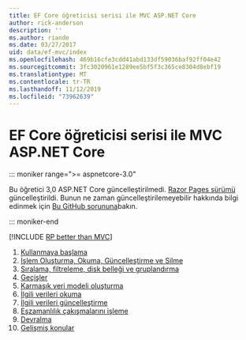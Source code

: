 ```yaml
---
title: EF Core öğreticisi serisi ile MVC ASP.NET Core
author: rick-anderson
description: ''
ms.author: riande
ms.date: 03/27/2017
uid: data/ef-mvc/index
ms.openlocfilehash: 469b16cfe3cdd41abd133df59036baf92ff04e42
ms.sourcegitcommit: 3fc3020961e1289ee5bf5f3c365ce8304d8ebf19
ms.translationtype: MT
ms.contentlocale: tr-TR
ms.lasthandoff: 11/12/2019
ms.locfileid: "73962639"
---
```

# <a name="aspnet-core-mvc-with-ef-core---tutorial-series"></a>EF Core öğreticisi serisi ile MVC ASP.NET Core

::: moniker range=">= aspnetcore-3.0"

Bu öğretici 3,0 ASP.NET Core güncelleştirilmedi. [Razor Pages sürümü](xref:data/ef-rp/intro) güncelleştirildi. Bunun ne zaman güncelleştirilemeyebilir hakkında bilgi edinmek için [Bu GitHub sorununa](https://github.com/aspnet/AspNetCore.Docs/issues/13920)bakın.

::: moniker-end

[!INCLUDE [RP better than MVC](../../includes/RP-EF/rp-over-mvc.md)]

1. [Kullanmaya başlama](xref:data/ef-mvc/intro)
1. [İşlem Oluşturma, Okuma, Güncelleştirme ve Silme](xref:data/ef-mvc/crud)
1. [Sıralama, filtreleme, disk belleği ve gruplandırma](xref:data/ef-mvc/sort-filter-page)
1. [Geçişler](xref:data/ef-mvc/migrations)
1. [Karmaşık veri modeli oluşturma](xref:data/ef-mvc/complex-data-model)
1. [İlgili verileri okuma](xref:data/ef-mvc/read-related-data)
1. [İlgili verileri güncelleştirme](xref:data/ef-mvc/update-related-data)
1. [Eşzamanlılık çakışmalarını işleme](xref:data/ef-mvc/concurrency)
1. [Devralma](xref:data/ef-mvc/inheritance)
1. [Gelişmiş konular](xref:data/ef-mvc/advanced)
